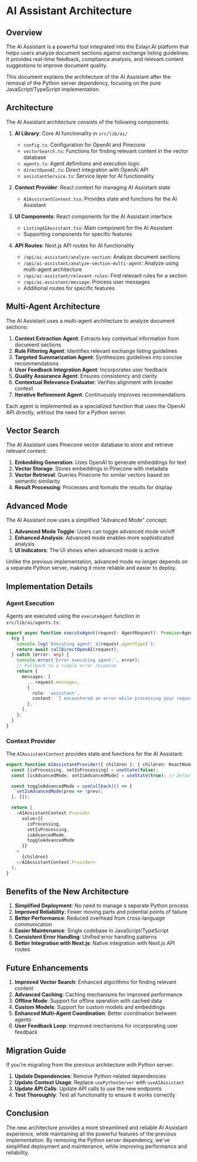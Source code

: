 # AI Assistant Architecture

## Overview

The AI Assistant is a powerful tool integrated into the Exlayr.AI platform that helps users analyze document sections against exchange listing guidelines. It provides real-time feedback, compliance analysis, and relevant content suggestions to improve document quality.

This document explains the architecture of the AI Assistant after the removal of the Python server dependency, focusing on the pure JavaScript/TypeScript implementation.

## Architecture

The AI Assistant architecture consists of the following components:

1. **AI Library**: Core AI functionality in `src/lib/ai/`
   - `config.ts`: Configuration for OpenAI and Pinecone
   - `vectorSearch.ts`: Functions for finding relevant content in the vector database
   - `agents.ts`: Agent definitions and execution logic
   - `directOpenAI.ts`: Direct integration with OpenAI API
   - `assistantService.ts`: Service layer for AI functionality

2. **Context Provider**: React context for managing AI Assistant state
   - `AIAssistantContext.tsx`: Provides state and functions for the AI Assistant

3. **UI Components**: React components for the AI Assistant interface
   - `ListingAIAssistant.tsx`: Main component for the AI Assistant
   - Supporting components for specific features

4. **API Routes**: Next.js API routes for AI functionality
   - `/api/ai-assistant/analyze-section`: Analyze document sections
   - `/api/ai-assistant/analyze-section-multi-agent`: Analyze using multi-agent architecture
   - `/api/ai-assistant/relevant-rules`: Find relevant rules for a section
   - `/api/ai-assistant/message`: Process user messages
   - Additional routes for specific features

## Multi-Agent Architecture

The AI Assistant uses a multi-agent architecture to analyze document sections:

1. **Context Extraction Agent**: Extracts key contextual information from document sections
2. **Rule Filtering Agent**: Identifies relevant exchange listing guidelines
3. **Targeted Summarization Agent**: Synthesizes guidelines into concise recommendations
4. **User Feedback Integration Agent**: Incorporates user feedback
5. **Quality Assurance Agent**: Ensures consistency and clarity
6. **Contextual Relevance Evaluator**: Verifies alignment with broader context
7. **Iterative Refinement Agent**: Continuously improves recommendations

Each agent is implemented as a specialized function that uses the OpenAI API directly, without the need for a Python server.

## Vector Search

The AI Assistant uses Pinecone vector database to store and retrieve relevant content:

1. **Embedding Generation**: Uses OpenAI to generate embeddings for text
2. **Vector Storage**: Stores embeddings in Pinecone with metadata
3. **Vector Retrieval**: Queries Pinecone for similar vectors based on semantic similarity
4. **Result Processing**: Processes and formats the results for display

## Advanced Mode

The AI Assistant now uses a simplified "Advanced Mode" concept:

1. **Advanced Mode Toggle**: Users can toggle advanced mode on/off
2. **Enhanced Analysis**: Advanced mode enables more sophisticated analysis
3. **UI Indicators**: The UI shows when advanced mode is active

Unlike the previous implementation, advanced mode no longer depends on a separate Python server, making it more reliable and easier to deploy.

## Implementation Details

### Agent Execution

Agents are executed using the `executeAgent` function in `src/lib/ai/agents.ts`:

```typescript
export async function executeAgent(request: AgentRequest): Promise<AgentResponse> {
  try {
    console.log(`Executing agent: ${request.agentType}`);
    return await callDirectOpenAI(request);
  } catch (error: any) {
    console.error('Error executing agent:', error);
    // Fallback to a simple error response
    return {
      messages: [
        ...request.messages,
        {
          role: 'assistant',
          content: `I encountered an error while processing your request. Please try again later. Error details: ${error.message || 'Unknown error'}`,
        },
      ],
    };
  }
}
```

### Context Provider

The `AIAssistantContext` provides state and functions for the AI Assistant:

```typescript
export function AIAssistantProvider({ children }: { children: ReactNode }) {
  const [isProcessing, setIsProcessing] = useState(false);
  const [isAdvancedMode, setIsAdvancedMode] = useState(true); // Default to advanced mode

  const toggleAdvancedMode = useCallback(() => {
    setIsAdvancedMode(prev => !prev);
  }, []);

  return (
    <AIAssistantContext.Provider
      value={{
        isProcessing,
        setIsProcessing,
        isAdvancedMode,
        toggleAdvancedMode
      }}
    >
      {children}
    </AIAssistantContext.Provider>
  );
}
```

## Benefits of the New Architecture

1. **Simplified Deployment**: No need to manage a separate Python process
2. **Improved Reliability**: Fewer moving parts and potential points of failure
3. **Better Performance**: Reduced overhead from cross-language communication
4. **Easier Maintenance**: Single codebase in JavaScript/TypeScript
5. **Consistent Error Handling**: Unified error handling patterns
6. **Better Integration with Next.js**: Native integration with Next.js API routes

## Future Enhancements

1. **Improved Vector Search**: Enhanced algorithms for finding relevant content
2. **Advanced Caching**: Caching mechanisms for improved performance
3. **Offline Mode**: Support for offline operation with cached data
4. **Custom Models**: Support for custom models and embeddings
5. **Enhanced Multi-Agent Coordination**: Better coordination between agents
6. **User Feedback Loop**: Improved mechanisms for incorporating user feedback

## Migration Guide

If you're migrating from the previous architecture with Python server:

1. **Update Dependencies**: Remove Python-related dependencies
2. **Update Context Usage**: Replace `usePythonServer` with `useAIAssistant`
3. **Update API Calls**: Update API calls to use the new endpoints
4. **Test Thoroughly**: Test all functionality to ensure it works correctly

## Conclusion

The new architecture provides a more streamlined and reliable AI Assistant experience, while maintaining all the powerful features of the previous implementation. By removing the Python server dependency, we've simplified deployment and maintenance, while improving performance and reliability. 
